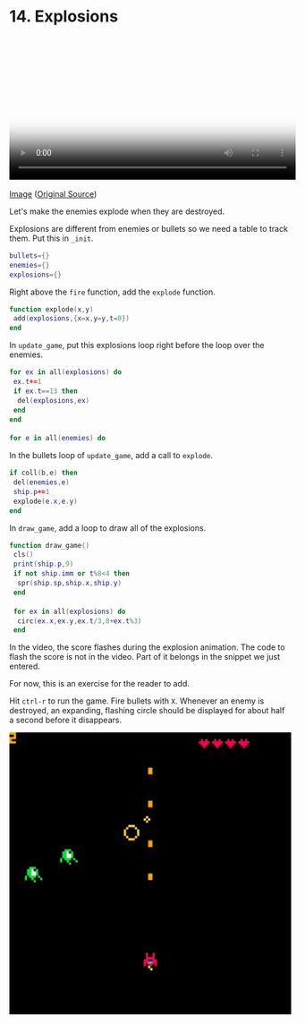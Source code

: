 # 14. Explosions

<video controls width="512" poster="./tut_14.gif">
    <source src="./tut_14.mp4"
            type="video/mp4">
    Sorry, your browser doesn't support embedded videos.
</video>

[Image](./tut_14.git) ([Original Source](https://ztiromoritz.github.io/pico-8-shooter/gif/tut_14.gif))

Let's make the enemies explode when they are destroyed.


Explosions are different from enemies or bullets so we need a table to track them. Put this in `_init`.

```lua
bullets={}
enemies={}
explosions={}
```

Right above the `fire` function, add the `explode` function.

```lua
function explode(x,y)
 add(explosions,{x=x,y=y,t=0})
end
```

In `update_game`, put this explosions loop right before the loop over the enemies.

```lua
for ex in all(explosions) do
 ex.t+=1
 if ex.t==13 then
  del(explosions,ex)
 end
end

for e in all(enemies) do
```

In the bullets loop of `update_game`, add a call to `explode`.

```lua
if coll(b,e) then
 del(enemies,e)
 ship.p+=1
 explode(e.x,e.y)
end
```

In `draw_game`, add a loop to draw all of the explosions.

```lua
function draw_game()
 cls()
 print(ship.p,9)
 if not ship.imm or t%8<4 then
  spr(ship.sp,ship.x,ship.y)
 end

 for ex in all(explosions) do
  circ(ex.x,ex.y,ex.t/3,8+ex.t%3)
 end
```

In the video, the score flashes during the explosion animation. The code to
flash the score is not in the video. Part of it belongs in the snippet we just
entered.

For now, this is an exercise for the reader to add.

Hit `ctrl-r` to run the game. Fire bullets with `X`. Whenever an enemy is
destroyed, an expanding, flashing circle should be displayed for about half a
second before it disappears.

<div><img src="./result.png" width="512" /></div>

